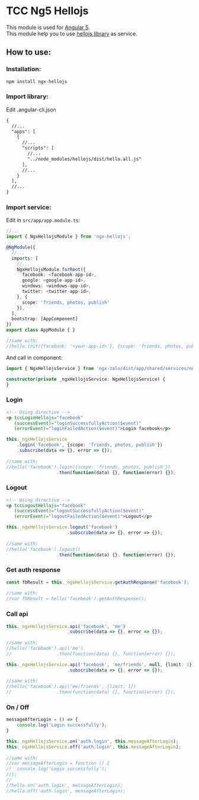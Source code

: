 # TCC Ng5 Hellojs

This module is used for [Angular 5](https://angular.io/).  
This module help you to use [hellojs library](https://adodson.com/hello.js) as service.


How to use:
-------------
### Installation:
```html
npm install ngx-hellojs
```

### Import library:
Edit .angular-cli.json
```html
{
  //...
  "apps": [
    {
      //...
      "scripts": [
        //...
        "../node_modules/hellojs/dist/hello.all.js"
      ],
      //...
    }
  ],
  //...
}
```
    
### Import service:
Edit in `src/app/app.module.ts`:
```typescript
//...
import { NgxHellojsModule } from 'ngx-hellojs';

@NgModule({
  //...
  imports: [
    //...
    NgxHellojsModule.forRoot({
      facebook: <facebook-app-id>,
      google: <google-app-id>,
      windows: <windows-app-id>,
      twitter: <twitter-app-id>,
    }, {
      scope: 'friends, photos, publish'
    }),
  ],
  bootstrap: [AppComponent]
})
export class AppModule { }

//same with:
//hello.init({facebook: '<your-app-id>'}, {scope: 'friends, photos, publish'});
```

And call in component:
```typescript
import { NgxHellojsService } from 'ngx-zalo/dist/app/shared/services/ngx-hellojs.service';

constructor(private _ngxHellojsService: NgxHellojsService) {
}
```

### Login
```html
<!-- Using directive -->
<p tccLoginHellojs="facebook"
   (successEvent)="loginSuccessfullyAction($event)"
   (errorEvent)="loginFailedAction($event)">Login facebook</p>
```

```typescript
this._ngxHellojsService
    .login('facebook', {scope: 'friends, photos, publish'})
    .subscribe(data => {}, error => {});
 
//same with:
//hello('facebook').login({scope: 'friends, photos, publish'})
                   .then(function(data) {}, function(error) {});
```

### Logout
```html
<!-- Using directive -->
<p tccLogoutHellojs="facebook"
   (successEvent)="logoutSuccessfullyAction($event)"
   (errorEvent)="logoutFailedAction($event)">Logout</p>
```

```typescript
this._ngxHellojsService.logout('facebook')
                       .subscribe(data => {}, error => {});
 
//same with:
//hello('facebook').logout()
                   .then(function(data) {}, function(error) {});
```

### Get auth response
```typescript
const fbResult = this._ngxHellojsService.getAuthResponse('facebook');
 
//same with:
//var fbResult = hello('facebook').getAuthResponse();
```

### Call api
```typescript
this._ngxHellojsService.api('facebook', 'me')
                       .subscribe(data => {}, error => {});
 
//same with:
//hello('facebook').api('me')
//                 .then(function(data) {}, function(error) {});
```

```typescript
this._ngxHellojsService.api('facebook', 'me/friends', null, {limit: 1})
                       .subscribe(data => {}, error => {});
 
//same with:
//hello('facebook').api('me/friends', {limit: 1})
//                 .then(function(data) {}, function(error) {});
```

### On / Off
```typescript
messageAfterLogin = () => {
    console.log('Login successfully');
}

this._ngxHellojsService.on('auth.login', this.messageAfterLogin);
this._ngxHellojsService.off('auth.login', this.messageAfterLogin);
 
//same with:
//var messageAfterLogin = function () {
//  console.log('Login successfully');
//};
//
//hello.on('auth.login', messageAfterLogin);
//hello.off('auth.login', messageAfterLogin);
```
